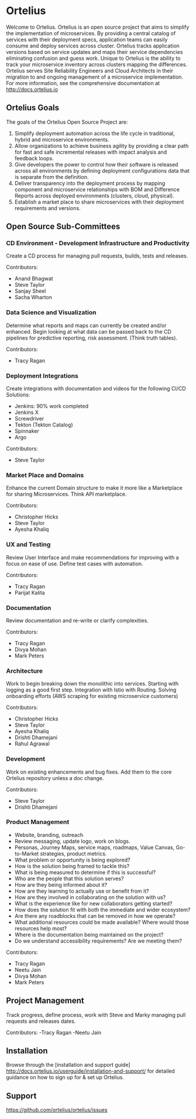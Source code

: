 # Ortelius
Welcome to Ortelius. Ortelius is an open source project that aims to simplify the implementation of microservices. By providing a central catalog of services with their deployment specs, application teams can easily consume and deploy services across cluster. Ortelius tracks application versions based on service updates and maps their service dependencies eliminating confusion and guess work.  Unique to Ortelius is the ability to track your microservice inventory across clusters mapping the differences.  Ortelius serves Site Reliability Engineers and Cloud Architects in their migration to and ongoing management of a microservice implementation. For more information, see the comprehensive documentation at http://docs.ortelius.io 

## Ortelius Goals
The goals of the Ortelius Open Source Project are: 

1) Simplify deployment automation across the life cycle in traditional, hybrid and microservice environments.
2) Allow organizations to achieve business agility by providing a clear path for fast and safe incremental releases with impact analysis and feedback loops. 
3) Give developers the power to control how their software is released across all environments by defining deployment configurations data that is separate from the definition.   
4) Deliver transparency into the deployment process by mapping component and microservice relationships with BOM and Difference Reports across deployed environments (clusters, cloud, physical).  
5) Establish a market place to share microservices with their deployment requirements and versions.

## Open Source Sub-Committees

### CD Environment - Development Infrastructure and Productivity

Create a CD process for managing pull requests, builds, tests and releases.  

Contributors:
- Anand Bhagwat
- Steve Taylor
- Sanjay Sheel
- Sacha Wharton

### Data Science and Visualization

Determine what reports and maps can currently be created and/or enhanced.  Begin looking at what data can be passed back to the CD pipelines for predictive reporting, risk assessment. (Think truth tables).

Contributors:
- Tracy Ragan

### Deployment Integrations

Create integrations with documentation and videos for the following CI/CD Solutions:

- Jenkins: 90% work completed
- Jenkins X
- Screwdriver
- Tekton (Tekton Catalog)
- Spinnaker
- Argo

Contributors:
- Steve Taylor

### Market Place and Domains

Enhance the current Domain structure to make it more like a Marketplace for sharing Microservices.  Think API marketplace.

Contributors:
- Christopher Hicks
- Steve Taylor
- Ayesha Khaliq

### UX and Testing

Review User Interface and make recommendations for improving with a focus on ease of use. Define test cases with automation.

Contributors:
- Tracy Ragan
- Parijat Kalita

### Documentation

Review documentation and re-write or clarify complexities.

Contributors:
- Tracy Ragan
- Divya Mohan
- Mark Peters

### Architecture

Work to begin breaking down the monolithic into services. Starting with logging as a good first step. Integration with Istio with Routing. Solving onboarding efforts (AWS scraping for existing microservice customers)

Contributors:
- Christopher Hicks
- Steve Taylor
- Ayesha Khaliq
- Drishti Dhamejani
- Rahul Agrawal

### Development

Work on existing enhancements and bug fixes. Add them to the core Ortelius repository unless a doc change.

Contributors:
- Steve Taylor
- Drishti Dhamejani

### Product Management

- Website, branding, outreach 
- Review messaging, update logo, work on blogs. 
- Personas, Journey Maps, service maps, roadmaps, Value Canvas, Go-to-Market strategies, product metrics. 
- What problem or opportunity is being explored?
- How is the solution being framed to tackle this?
- What is being measured to determine if this is successful?
- Who are the people that this solution serves?
- How are they being informed about it?
- How are they learning to actually use or benefit from it?
- How are they involved in collaborating on the solution with us?
- What is the experience like for new collaborators getting started?
- How does the solution fit with both the immediate and wider ecosystem?
- Are there any roadblocks that can be removed in how we operate?
- What additional resources could be made available? Where would those resources help most?
- Where is the documentation being maintained on the project?
- Do we understand accessibility requirements? Are we meeting them?

Contributors:
- Tracy Ragan
- Neetu Jain
- Divya Mohan
- Mark Peters

## Project Management

Track progress, define process, work with Steve and Marky managing pull requests and releases dates.

Contributors: 
-Tracy Ragan
-Neetu Jain

## Installation

Browse through the [installation and support guide] http://docs.ortelius.io/userguide/installation-and-support/ for detailed guidance on how to sign up for & set up Ortelius. 

## Support

https://github.com/ortelius/ortelius/issues

